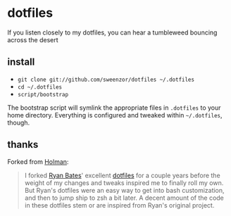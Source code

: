 # dotfiles

If you listen closely to my dotfiles, you can hear a tumbleweed bouncing across the desert

## install

- `git clone git://github.com/sweenzor/dotfiles ~/.dotfiles`
- `cd ~/.dotfiles`
- `script/bootstrap`

The bootstrap script will symlink the appropriate files in `.dotfiles` to your
home directory. Everything is configured and tweaked within `~/.dotfiles`,
though.

## thanks

Forked from [Holman](http://github.com/holman):
> I forked [Ryan Bates](http://github.com/ryanb)' excellent
[dotfiles](http://github.com/ryanb/dotfiles) for a couple years before the
weight of my changes and tweaks inspired me to finally roll my own. But Ryan's
dotfiles were an easy way to get into bash customization, and then to jump ship
to zsh a bit later. A decent amount of the code in these dotfiles stem or are
inspired from Ryan's original project.
